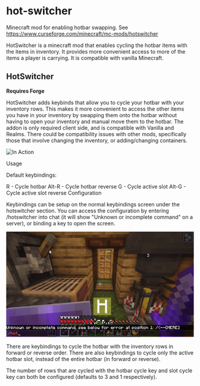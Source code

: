 # hot-switcher
Minecraft mod for enabling hotbar swapping. 
See https://www.curseforge.com/minecraft/mc-mods/hotswitcher

HotSwitcher is a minecraft mod that enables cycling the hotbar items with the items in inventory. It provides more convenient access to more of the items a player is carrying. It is compatible with vanilla Minecraft.

## HotSwitcher

**Requires Forge**

HotSwitcher adds keybinds that allow you to cycle your hotbar with your inventory rows. This makes it more convenient to access the other items you have in your inventory by swapping them onto the hotbar without having to open your inventory and manual move them to the hotbar. The addon is only required client side, and is compatible with Vanilla and Realms. There could be compatibility issues with other mods, specifically those that involve changing the inventory, or adding/changing containers.

![In Action](readme_images/in_action2.gif)

Usage

Default keybindings:

R - Cycle hotbar
Alt-R - Cycle hotbar reverse
G - Cycle active slot
Alt-G - Cycle active slot reverse
Configuration

Keybindings can be setup on the normal keybindings screen under the hotswitcher section. You can access the configuration by entering /hotswitcher into chat (it will show "Unknown or incomplete command" on a server), or binding a key to open the screen.

![Config](readme_images/config.gif)

There are keybindings to cycle the hotbar with the inventory rows in forward or reverse order. There are also keybindings to cycle only the active hotbar slot, instead of the entire hotbar (in forward or reverse).

The number of rows that are cycled with the hotbar cycle key and slot cycle key can both be configured (defaults to 3 and 1 respectively).
